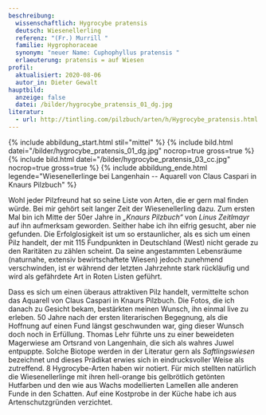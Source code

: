 ```yaml
---
beschreibung:
  wissenschaftlich: Hygrocybe pratensis
  deutsch: Wiesenellerling
  referenz: "(Fr.) Murrill "
  familie: Hygrophoraceae
  synonym: "neuer Name: Cuphophyllus pratensis "
  erlaeuterung: pratensis = auf Wiesen
profil:
  aktualisiert: 2020-08-06
  autor_in: Dieter Gewalt
hauptbild:
  anzeige: false
  datei: /bilder/hygrocybe_pratensis_01_dg.jpg
literatur:
  - url: http://tintling.com/pilzbuch/arten/h/Hygrocybe_pratensis.html
---
```

{% include abbildung_start.html stil="mittel" %}
{% include bild.html datei="/bilder/hygrocybe_pratensis_01_dg.jpg" nocrop=true gross=true %}
{% include bild.html datei="/bilder/hygrocybe_pratensis_03_cc.jpg" nocrop=true gross=true %}
{% include abbildung_ende.html legende="Wiesenellerlinge bei Langenhain -- Aquarell von Claus Caspari in Knaurs Pilzbuch" %}

Wohl jeder Pilzfreund hat so seine Liste von Arten, die er gern mal finden würde. Bei mir gehört seit langer Zeit der Wiesenellerling dazu. Zum ersten Mal bin ich Mitte der 50er Jahre in *„Knaurs Pilzbuch“* von *Linus Zeitlmayr* auf ihn aufmerksam geworden. Seither habe ich ihn eifrig gesucht, aber nie gefunden. Die Erfolglosigkeit ist um so erstaunlicher, als es sich um einen Pilz handelt, der mit 115 Fundpunkten in Deutschland (West) nicht gerade zu den Raritäten zu zählen scheint. Da seine angestammten Lebensräume (naturnahe, extensiv bewirtschaftete Wiesen) jedoch zunehmend verschwinden, ist er während der letzten Jahrzehnte stark rückläufig und wird als gefährdete Art in Roten Listen geführt.

Dass es sich um einen überaus attraktiven Pilz handelt, vermittelte schon das Aquarell von Claus Caspari in Knaurs Pilzbuch. Die Fotos, die ich danach zu Gesicht bekam, bestärkten meinen Wunsch, ihn einmal live zu erleben. 50 Jahre nach der ersten literarischen Begegnung, als die Hoffnung auf einen Fund längst geschwunden war, ging dieser Wunsch doch noch in Erfüllung. Thomas Lehr führte uns zu einer beweideten Magerwiese am Ortsrand von Langenhain, die sich als wahres Juwel entpuppte. Solche Biotope werden in der Literatur gern als *Saftlingswiesen* bezeichnet und dieses Prädikat erwies sich in eindrucksvoller Weise als zutreffend. 8 Hygrocybe-Arten haben wir notiert. Für mich stellten natürlich die Wiesenellerlinge mit ihren hell-orange bis gelbrötlich getönten Hutfarben und den wie aus Wachs modellierten Lamellen alle anderen Funde in den Schatten. Auf eine Kostprobe in der Küche habe ich aus Artenschutzgründen verzichtet.